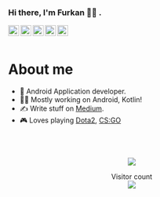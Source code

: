 ### Hi there, I'm Furkan 👋🏻 .

<a href="https://twitter.com/askinnfurkan">
  <img align="left" alt="Furkan's Twitter | Twitter" width="22px" src="https://cdn.jsdelivr.net/npm/simple-icons@v3/icons/twitter.svg" />
</a>
<a href="https://www.linkedin.com/in/furkanaskin/">
  <img align="left" alt="Furkan's LinkedIn" width="22px" src="https://cdn.jsdelivr.net/npm/simple-icons@v3/icons/linkedin.svg" />
</a>
<a href="https://medium.com/@askinfurkan">
  <img align="left" alt="Furkan's Medium" width="22px" src="https://cdn.jsdelivr.net/npm/simple-icons@3.9.0/icons/medium.svg" />
</a>
<a href="https://profile.codersrank.io/user/furkanaskin">
  <img align="left" alt="Nuh's Codersrank" width="22px" src="https://cdn.jsdelivr.net/npm/simple-icons@v3/icons/codersrank.svg" />
</a>
<a href="https://steamcommunity.com/id/faskN">
  <img align="left" alt="Furkan's Steam" width="22px" src="https://cdn.jsdelivr.net/npm/simple-icons@3.9.0/icons/steam.svg" />
</a>

<br />
<br />

# About me

- 📱 Android Application developer.
- 👨‍💻 Mostly working on Android, Kotlin!
- ✍️ Write stuff on [Medium](https://medium.com/@askinfurkan).
- 🎮 Loves playing [Dota2](https://steamcommunity.com/id/faskN), [CS:GO](https://steamcommunity.com/id/faskN)

<br />
<br />

<p align="center"> 
  <img src="https://github-readme-stats.vercel.app/api?username=furkanaskin&show_icons=true&theme=tokyonight" />
</p>

<p align="center"> 
  Visitor count<br>
  <img src="https://profile-counter.glitch.me/furkanaskin/count.svg" />
</p>
